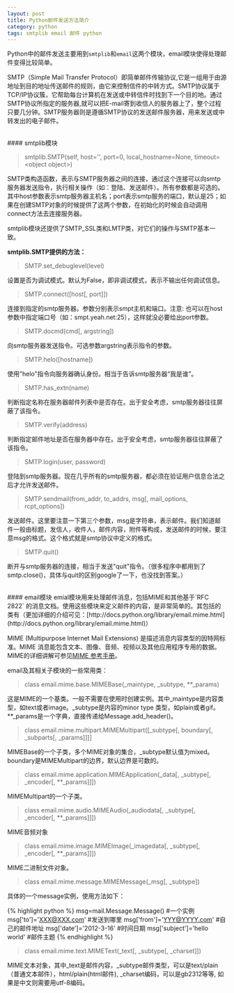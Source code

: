 ```yaml
---
layout: post
title: Python邮件发送方法简介
category: python
tags: smtplib email 邮件 python
---
```


Python中的邮件发送主要用到`smtplib`和`email`这两个模块，email模块使得处理邮件变得比较简单。

SMTP（Simple Mail Transfer Protocol）即简单邮件传输协议,它是一组用于由源地址到目的地址传送邮件的规则，由它来控制信件的中转方式。SMTP协议属于TCP/IP协议簇，它帮助每台计算机在发送或中转信件时找到下一个目的地。通过SMTP协议所指定的服务器,就可以把E-mail寄到收信人的服务器上了，整个过程只要几分钟。SMTP服务器则是遵循SMTP协议的发送邮件服务器，用来发送或中转发出的电子邮件。

<br/>
#### smtplib模块

> smtplib.SMTP(self, host='', port=0, local_hostname=None, timeout=&lt;object object&gt;)

SMTP类构造函数，表示与SMTP服务器之间的连接，通过这个连接可以向smtp服务器发送指令，执行相关操作（如：登陆、发送邮件）。所有参数都是可选的。其中host参数表示smtp服务器主机名；port表示smtp服务的端口，默认是25；如果在创建SMTP对象的时候提供了这两个参数，在初始化的时候会自动调用connect方法去连接服务器。

 smtplib模块还提供了SMTP_SSL类和LMTP类，对它们的操作与SMTP基本一致。

**smtplib.SMTP提供的方法：**
> SMTP.set_debuglevel(level)

设置是否为调试模式。默认为False，即非调试模式，表示不输出任何调试信息。

> SMTP.connect([host[, port]])

连接到指定的smtp服务器。参数分别表示smpt主机和端口。注意: 也可以在host参数中指定端口号（如：smpt.yeah.net:25），这样就没必要给出port参数。

> SMTP.docmd(cmd[, argstring])

向smtp服务器发送指令。可选参数argstring表示指令的参数。

> SMTP.helo([hostname]) 

使用"helo"指令向服务器确认身份。相当于告诉smtp服务器“我是谁”。

> SMTP.has_extn(name)

判断指定名称在服务器邮件列表中是否存在。出于安全考虑，smtp服务器往往屏蔽了该指令。

> SMTP.verify(address) 

判断指定邮件地址是否在服务器中存在。出于安全考虑，smtp服务器往往屏蔽了该指令。

> SMTP.login(user, password) 

登陆到smtp服务器。现在几乎所有的smtp服务器，都必须在验证用户信息合法之后才允许发送邮件。

> SMTP.sendmail(from_addr, to_addrs, msg[, mail_options, rcpt_options]) 

发送邮件。这里要注意一下第三个参数，msg是字符串，表示邮件。我们知道邮件一般由标题，发信人，收件人，邮件内容，附件等构成，发送邮件的时候，要注意msg的格式。这个格式就是smtp协议中定义的格式。

> SMTP.quit()

断开与smtp服务器的连接，相当于发送"quit"指令。（很多程序中都用到了smtp.close()，具体与quit的区别google了一下，也没找到答案。）

<br>
#### email模块
 emial模块用来处理邮件消息，包括MIME和其他基于`RFC 2822` 的消息文档。使用这些模块来定义邮件的内容，是非常简单的。其包括的类有（更加详细的介绍可见：[http://docs.python.org/library/email.mime.html](http://docs.python.org/library/email.mime.html)）

MIME (Multipurpose Internet Mail Extensions) 是描述消息内容类型的因特网标准。MIME 消息能包含文本、图像、音频、视频以及其他应用程序专用的数据。MIME的详细讲解可参见[MIME 参考手册](http://www.w3school.com.cn/media/media_mimeref.asp)。

email及其相关子模块的一些常用类：
 
> class email.mime.base.MIMEBase(_maintype, _subtype, **_params)

这是MIME的一个基类。一般不需要在使用时创建实例。其中_maintype是内容类型，如text或者image。_subtype是内容的minor type 类型，如plain或者gif。 **_params是一个字典，直接传递给Message.add_header()。

> class email.mime.multipart.MIMEMultipart([_subtype[, boundary[, _subparts[, _params]]]]

MIMEBase的一个子类，多个MIME对象的集合，_subtype默认值为mixed。boundary是MIMEMultipart的边界，默认边界是可数的。

> class email.mime.application.MIMEApplication(_data[, _subtype[, _encoder[, **_params]]])

MIMEMultipart的一个子类。

> class email.mime.audio.MIMEAudio(_audiodata[, _subtype[, _encoder[, **_params]]])

MIME音频对象

> class email.mime.image.MIMEImage(_imagedata[, _subtype[, _encoder[, **_params]]])

MIME二进制文件对象。

> class email.mime.message.MIMEMessage(_msg[, _subtype])

具体的一个message实例，使用方法如下：

{% highlight python %}
msg=mail.Message.Message()    #一个实例 
msg['to']='XXX@XXX.com'      #发送到哪里 
msg['from']='YYY@YYYY.com'       #自己的邮件地址 
msg['date']='2012-3-16'           #时间日期 
msg['subject']='hello world'    #邮件主题 
{% endhighlight %}

> class email.mime.text.MIMEText(_text[, _subtype[, _charset]])

MIME文本对象，其中_text是邮件内容，_subtype邮件类型，可以是text/plain（普通文本邮件），html/plain(html邮件),  _charset编码，可以是gb2312等等, 如果是中文则需要用utf-8编码。
